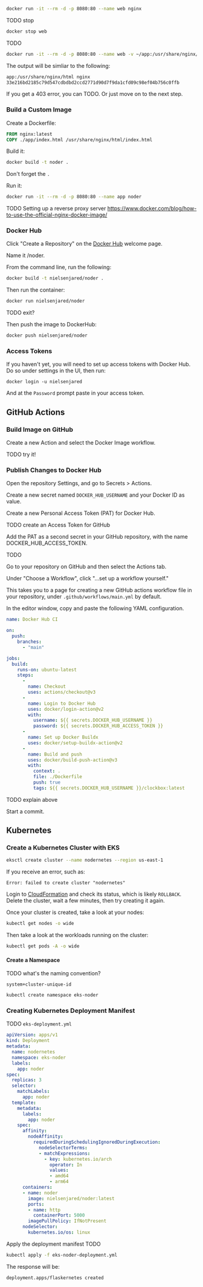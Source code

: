 

```sh
docker run -it --rm -d -p 8080:80 --name web nginx
```

TODO stop
```sh
docker stop web
```

TODO 

```sh
docker run -it --rm -d -p 8080:80 --name web -v ~/app:/usr/share/nginx/html nginx
```


The output will be simliar to the following: 
```sh
app:/usr/share/nginx/html nginx
33e216bd2185c79d547cdbdbd2ccd2771d90d7f9da1cfd09c98ef04b756c0ffb
```

If you get a 403 error, you can TODO. Or just move on to the next step. 



### Build a Custom Image

Create a Dockerfile:
```dockerfile
FROM nginx:latest 
COPY ./app/index.html /usr/share/nginx/html/index.html
```

Build it:
```sh
docker build -t noder .
```

Don't forget the `.`

Run it:
```sh
docker run -it --rm -d -p 8080:80 --name app noder
```

TODO Setting up a reverse proxy server
https://www.docker.com/blog/how-to-use-the-official-nginx-docker-image/



### Docker Hub

Click "Create a Repository" on the [Docker Hub](https://hub.docker.com/) welcome page.

Name it <your-username>/noder.

From the command line, run the following: 
```sh
docker build -t nielsenjared/noder .
```

Then run the container:
```sh
docker run nielsenjared/noder
```

TODO exit? 

Then push the image to DockerHub:
```sh
docker push nielsenjared/noder
```

### Access Tokens
If you haven't yet, you will need to set up access tokens with Docker Hub. Do so under settings in the UI, then run: 
```
docker login -u nielsenjared
```

And at the `Password` prompt paste in your access token. 


## GitHub Actions

### Build Image on GitHub

Create a new Action and select the Docker Image workflow. 

TODO try it!


### Publish Changes to Docker Hub


Open the repository Settings, and go to Secrets > Actions.

Create a new secret named `DOCKER_HUB_USERNAME` and your Docker ID as value.


Create a new Personal Access Token (PAT) for Docker Hub.

TODO create an Access Token for GitHub


Add the PAT as a second secret in your GitHub repository, with the name DOCKER_HUB_ACCESS_TOKEN.


TODO 

Go to your repository on GitHub and then select the Actions tab.

Under "Choose a Workflow", click "...set up a workflow yourself."

This takes you to a page for creating a new GitHub actions workflow file in your repository, under `.github/workflows/main.yml` by default.

In the editor window, copy and paste the following YAML configuration.
```yml
name: Docker Hub CI

on:
  push:
    branches:
      - "main"

jobs:
  build:
    runs-on: ubuntu-latest
    steps:
      -
        name: Checkout
        uses: actions/checkout@v3
      -
        name: Login to Docker Hub
        uses: docker/login-action@v2
        with:
          username: ${{ secrets.DOCKER_HUB_USERNAME }}
          password: ${{ secrets.DOCKER_HUB_ACCESS_TOKEN }}
      -
        name: Set up Docker Buildx
        uses: docker/setup-buildx-action@v2
      -
        name: Build and push
        uses: docker/build-push-action@v3
        with:
          context: .
          file: ./Dockerfile
          push: true
          tags: ${{ secrets.DOCKER_HUB_USERNAME }}/clockbox:latest
```

TODO explain above

Start a commit. 




















## Kubernetes

### Create a Kubernetes Cluster with EKS

```sh
eksctl create cluster --name nodernetes --region us-east-1
```

If you receive an error, such as:
```
Error: failed to create cluster "nodernetes"
```

Login to [CloudFormation](https://console.aws.amazon.com/cloudformation/
) and check its status, which is likely `ROLLBACK`. Delete the cluster, wait a few minutes, then try creating it again.  

Once your cluster is created, take a look at your nodes: 
```sh
kubectl get nodes -o wide
```

Then take a look at the workloads running on the cluster: 
```sh
kubectl get pods -A -o wide
```


#### Create a Namespace

TODO what's the naming convention? 
```
system+cluster-unique-id
```

```sh
kubectl create namespace eks-noder
```


### Creating Kubernetes Deployment Manifest

TODO
`eks-deployment.yml`

```yml
apiVersion: apps/v1
kind: Deployment
metadata:
  name: nodernetes
  namespace: eks-noder
  labels:
    app: noder
spec:
  replicas: 3
  selector:
    matchLabels:
      app: noder
  template:
    metadata:
      labels:
        app: noder
    spec:
      affinity:
        nodeAffinity:
          requiredDuringSchedulingIgnoredDuringExecution:
            nodeSelectorTerms:
            - matchExpressions:
              - key: kubernetes.io/arch
                operator: In
                values:
                - amd64
                - arm64
      containers:
      - name: noder
        image: nielsenjared/noder:latest
        ports:
        - name: http
          containerPort: 5000
        imagePullPolicy: IfNotPresent
      nodeSelector:
        kubernetes.io/os: linux
```

Apply the deployment manifest
TODO
```sh
kubectl apply -f eks-noder-deployment.yml 
```

The response will be:
```sh
deployment.apps/flaskernetes created
```


